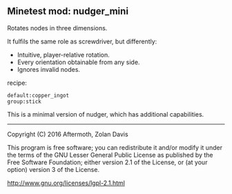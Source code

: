 Minetest mod: nudger_mini
----

Rotates nodes in three dimensions.

It fulfils the same role as screwdriver, but differently:
* Intuitive, player-relative rotation.
* Every orientation obtainable from any side.
* Ignores invalid nodes.

recipe:

    default:copper_ingot
    group:stick

This is a minimal version of nudger, which has additional capabilities.

----

Copyright (C) 2016 Aftermoth, Zolan Davis

This program is free software; you can redistribute it and/or modify it
under the terms of the GNU Lesser General Public License as published
by the Free Software Foundation; either version 2.1 of the License,
or (at your option) version 3 of the License.

http://www.gnu.org/licenses/lgpl-2.1.html

